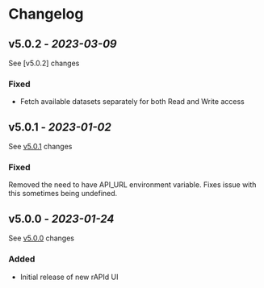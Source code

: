 # Changelog

## v5.0.2 - _2023-03-09_

See [v5.0.2] changes

### Fixed

- Fetch available datasets separately for both Read and Write access

## v5.0.1 - _2023-01-02_

See [v5.0.1] changes

### Fixed

Removed the need to have API_URL environment variable. Fixes issue with this sometimes being undefined.

## v5.0.0 - _2023-01-24_

See [v5.0.0] changes

### Added
- Initial release of new rAPId UI

[v5.0.1]: https://github.com/no10ds/rapid-ui/compare/<v5.0.0>...HEAD
[v5.0.0]: https://github.com/no10ds/rapid-ui/compare/<previous_version>...v5.0.0